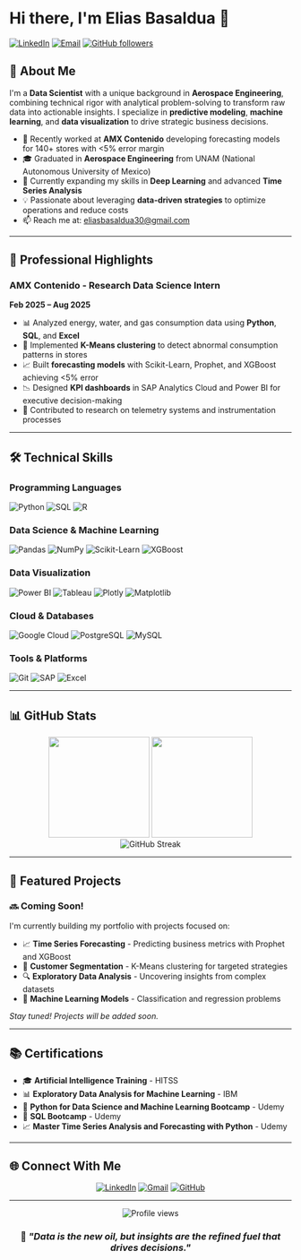 # Hi there, I'm Elias Basaldua 👋

[![LinkedIn](https://img.shields.io/badge/LinkedIn-Connect-blue?style=flat&logo=linkedin)](https://www.linkedin.com/in/elias-basaldua)
[![Email](https://img.shields.io/badge/Email-Contact-red?style=flat&logo=gmail)](mailto:eliasbasaldua30@gmail.com)
[![GitHub followers](https://img.shields.io/github/followers/Elmermd?label=Follow&style=social)](https://github.com/Elmermd)

## 🚀 About Me

I'm a **Data Scientist** with a unique background in **Aerospace Engineering**, combining technical rigor with analytical problem-solving to transform raw data into actionable insights. I specialize in **predictive modeling**, **machine learning**, and **data visualization** to drive strategic business decisions.

- 🔭 Recently worked at **AMX Contenido** developing forecasting models for 140+ stores with <5% error margin
- 🎓 Graduated in **Aerospace Engineering** from UNAM (National Autonomous University of Mexico)
- 🌱 Currently expanding my skills in **Deep Learning** and advanced **Time Series Analysis**
- 💡 Passionate about leveraging **data-driven strategies** to optimize operations and reduce costs
- 📫 Reach me at: eliasbasaldua30@gmail.com

---

## 💼 Professional Highlights

### AMX Contenido - Research Data Science Intern
**Feb 2025 – Aug 2025**

- 📊 Analyzed energy, water, and gas consumption data using **Python**, **SQL**, and **Excel**
- 🎯 Implemented **K-Means clustering** to detect abnormal consumption patterns in stores
- 📈 Built **forecasting models** with Scikit-Learn, Prophet, and XGBoost achieving <5% error
- 📉 Designed **KPI dashboards** in SAP Analytics Cloud and Power BI for executive decision-making
- 🔬 Contributed to research on telemetry systems and instrumentation processes

---

## 🛠️ Technical Skills

### Programming Languages
![Python](https://img.shields.io/badge/Python-3776AB?style=for-the-badge&logo=python&logoColor=white)
![SQL](https://img.shields.io/badge/SQL-4479A1?style=for-the-badge&logo=mysql&logoColor=white)
![R](https://img.shields.io/badge/R-276DC3?style=for-the-badge&logo=r&logoColor=white)

### Data Science & Machine Learning
![Pandas](https://img.shields.io/badge/Pandas-150458?style=for-the-badge&logo=pandas&logoColor=white)
![NumPy](https://img.shields.io/badge/NumPy-013243?style=for-the-badge&logo=numpy&logoColor=white)
![Scikit-Learn](https://img.shields.io/badge/Scikit--Learn-F7931E?style=for-the-badge&logo=scikit-learn&logoColor=white)
![XGBoost](https://img.shields.io/badge/XGBoost-FF6600?style=for-the-badge&logo=xgboost&logoColor=white)

### Data Visualization
![Power BI](https://img.shields.io/badge/Power_BI-F2C811?style=for-the-badge&logo=powerbi&logoColor=black)
![Tableau](https://img.shields.io/badge/Tableau-E97627?style=for-the-badge&logo=tableau&logoColor=white)
![Plotly](https://img.shields.io/badge/Plotly-3F4F75?style=for-the-badge&logo=plotly&logoColor=white)
![Matplotlib](https://img.shields.io/badge/Matplotlib-11557c?style=for-the-badge&logo=python&logoColor=white)

### Cloud & Databases
![Google Cloud](https://img.shields.io/badge/Google_Cloud-4285F4?style=for-the-badge&logo=google-cloud&logoColor=white)
![PostgreSQL](https://img.shields.io/badge/PostgreSQL-316192?style=for-the-badge&logo=postgresql&logoColor=white)
![MySQL](https://img.shields.io/badge/MySQL-4479A1?style=for-the-badge&logo=mysql&logoColor=white)

### Tools & Platforms
![Git](https://img.shields.io/badge/Git-F05032?style=for-the-badge&logo=git&logoColor=white)
![SAP](https://img.shields.io/badge/SAP_Analytics_Cloud-0FAAFF?style=for-the-badge&logo=sap&logoColor=white)
![Excel](https://img.shields.io/badge/Excel-217346?style=for-the-badge&logo=microsoft-excel&logoColor=white)

---

## 📊 GitHub Stats

<div align="center">
  <img height="180em" src="https://github-readme-stats.vercel.app/api?username=Elmermd&show_icons=true&theme=tokyonight&include_all_commits=true&count_private=true"/>
  <img height="180em" src="https://github-readme-stats.vercel.app/api/top-langs/?username=Elmermd&layout=compact&langs_count=8&theme=tokyonight"/>
</div>

<div align="center">
  <img src="https://github-readme-streak-stats.herokuapp.com/?user=Elmermd&theme=tokyonight" alt="GitHub Streak"/>
</div>

---

## 🎯 Featured Projects

### 🔜 Coming Soon!
I'm currently building my portfolio with projects focused on:
- 📈 **Time Series Forecasting** - Predicting business metrics with Prophet and XGBoost
- 🎯 **Customer Segmentation** - K-Means clustering for targeted strategies
- 🔍 **Exploratory Data Analysis** - Uncovering insights from complex datasets
- 🤖 **Machine Learning Models** - Classification and regression problems

*Stay tuned! Projects will be added soon.*

---

## 📚 Certifications

- 🎓 **Artificial Intelligence Training** - HITSS
- 📊 **Exploratory Data Analysis for Machine Learning** - IBM
- 🐍 **Python for Data Science and Machine Learning Bootcamp** - Udemy
- 💾 **SQL Bootcamp** - Udemy
- 📈 **Master Time Series Analysis and Forecasting with Python** - Udemy

---

## 🌐 Connect With Me

<div align="center">
  
[![LinkedIn](https://img.shields.io/badge/LinkedIn-0077B5?style=for-the-badge&logo=linkedin&logoColor=white)](https://www.linkedin.com/in/elias-basaldua)
[![Gmail](https://img.shields.io/badge/Gmail-D14836?style=for-the-badge&logo=gmail&logoColor=white)](mailto:eliasbasaldua30@gmail.com)
[![GitHub](https://img.shields.io/badge/GitHub-100000?style=for-the-badge&logo=github&logoColor=white)](https://github.com/Elmermd)

</div>

---

<div align="center">
  <img src="https://komarev.com/ghpvc/?username=Elmermd&color=blueviolet&style=flat-square&label=Profile+Views" alt="Profile views"/>
</div>

<div align="center">
  
### 💭 *"Data is the new oil, but insights are the refined fuel that drives decisions."*

</div>
